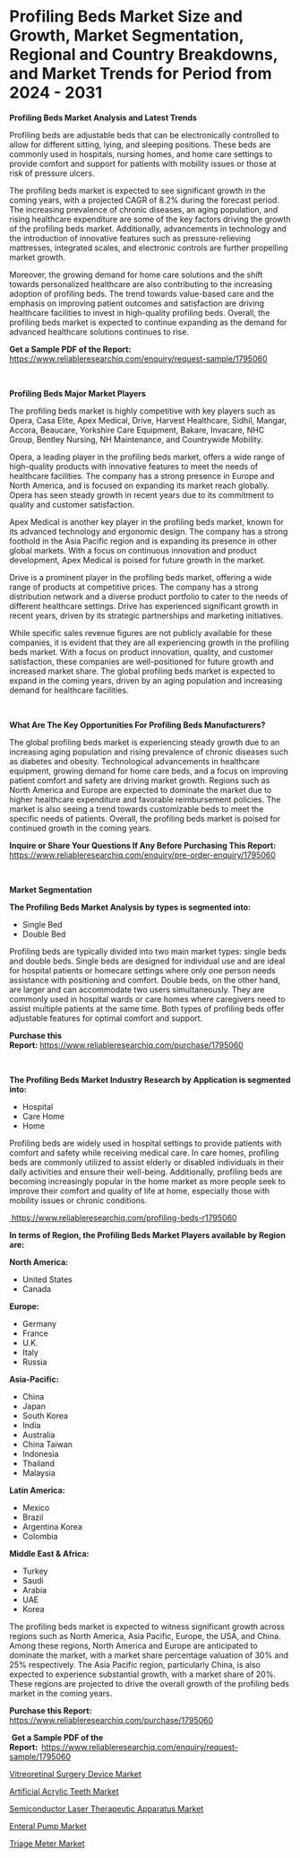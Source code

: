 <p><h1>Profiling Beds Market Size and Growth, Market Segmentation, Regional and Country Breakdowns, and Market Trends for Period from 2024 -  2031</h1></p><p><strong>Profiling Beds Market Analysis and Latest Trends</strong></p>
<p><p>Profiling beds are adjustable beds that can be electronically controlled to allow for different sitting, lying, and sleeping positions. These beds are commonly used in hospitals, nursing homes, and home care settings to provide comfort and support for patients with mobility issues or those at risk of pressure ulcers.</p><p>The profiling beds market is expected to see significant growth in the coming years, with a projected CAGR of 8.2% during the forecast period. The increasing prevalence of chronic diseases, an aging population, and rising healthcare expenditure are some of the key factors driving the growth of the profiling beds market. Additionally, advancements in technology and the introduction of innovative features such as pressure-relieving mattresses, integrated scales, and electronic controls are further propelling market growth.</p><p>Moreover, the growing demand for home care solutions and the shift towards personalized healthcare are also contributing to the increasing adoption of profiling beds. The trend towards value-based care and the emphasis on improving patient outcomes and satisfaction are driving healthcare facilities to invest in high-quality profiling beds. Overall, the profiling beds market is expected to continue expanding as the demand for advanced healthcare solutions continues to rise.</p></p>
<p><strong>Get a Sample PDF of the Report:&nbsp;</strong> <a href="https://www.reliableresearchiq.com/enquiry/request-sample/1795060">https://www.reliableresearchiq.com/enquiry/request-sample/1795060</a></p>
<p>&nbsp;</p>
<p><strong>Profiling Beds Major Market Players</strong></p>
<p><p>The profiling beds market is highly competitive with key players such as Opera, Casa Elite, Apex Medical, Drive, Harvest Healthcare, Sidhil, Mangar, Accora, Beaucare, Yorkshire Care Equipment, Bakare, Invacare, NHC Group, Bentley Nursing, NH Maintenance, and Countrywide Mobility. </p><p>Opera, a leading player in the profiling beds market, offers a wide range of high-quality products with innovative features to meet the needs of healthcare facilities. The company has a strong presence in Europe and North America, and is focused on expanding its market reach globally. Opera has seen steady growth in recent years due to its commitment to quality and customer satisfaction.</p><p>Apex Medical is another key player in the profiling beds market, known for its advanced technology and ergonomic design. The company has a strong foothold in the Asia Pacific region and is expanding its presence in other global markets. With a focus on continuous innovation and product development, Apex Medical is poised for future growth in the market.</p><p>Drive is a prominent player in the profiling beds market, offering a wide range of products at competitive prices. The company has a strong distribution network and a diverse product portfolio to cater to the needs of different healthcare settings. Drive has experienced significant growth in recent years, driven by its strategic partnerships and marketing initiatives.</p><p>While specific sales revenue figures are not publicly available for these companies, it is evident that they are all experiencing growth in the profiling beds market. With a focus on product innovation, quality, and customer satisfaction, these companies are well-positioned for future growth and increased market share. The global profiling beds market is expected to expand in the coming years, driven by an aging population and increasing demand for healthcare facilities.</p></p>
<p>&nbsp;</p>
<p><strong>What Are The Key Opportunities For Profiling Beds Manufacturers?</strong></p>
<p><p>The global profiling beds market is experiencing steady growth due to an increasing aging population and rising prevalence of chronic diseases such as diabetes and obesity. Technological advancements in healthcare equipment, growing demand for home care beds, and a focus on improving patient comfort and safety are driving market growth. Regions such as North America and Europe are expected to dominate the market due to higher healthcare expenditure and favorable reimbursement policies. The market is also seeing a trend towards customizable beds to meet the specific needs of patients. Overall, the profiling beds market is poised for continued growth in the coming years.</p></p>
<p><strong>Inquire or Share Your Questions If Any Before Purchasing This Report:</strong> <a href="https://www.reliableresearchiq.com/enquiry/pre-order-enquiry/1795060">https://www.reliableresearchiq.com/enquiry/pre-order-enquiry/1795060</a></p>
<p>&nbsp;</p>
<p><strong>Market Segmentation</strong></p>
<p><strong>The Profiling Beds Market Analysis by types is segmented into:</strong></p>
<p><ul><li>Single Bed</li><li>Double Bed</li></ul></p>
<p><p>Profiling beds are typically divided into two main market types: single beds and double beds. Single beds are designed for individual use and are ideal for hospital patients or homecare settings where only one person needs assistance with positioning and comfort. Double beds, on the other hand, are larger and can accommodate two users simultaneously. They are commonly used in hospital wards or care homes where caregivers need to assist multiple patients at the same time. Both types of profiling beds offer adjustable features for optimal comfort and support.</p></p>
<p><strong>Purchase this Report:&nbsp;</strong><a href="https://www.reliableresearchiq.com/purchase/1795060">https://www.reliableresearchiq.com/purchase/1795060</a></p>
<p>&nbsp;</p>
<p><strong>The Profiling Beds Market Industry Research by Application is segmented into:</strong></p>
<p><ul><li>Hospital</li><li>Care Home</li><li>Home</li></ul></p>
<p><p>Profiling beds are widely used in hospital settings to provide patients with comfort and safety while receiving medical care. In care homes, profiling beds are commonly utilized to assist elderly or disabled individuals in their daily activities and ensure their well-being. Additionally, profiling beds are becoming increasingly popular in the home market as more people seek to improve their comfort and quality of life at home, especially those with mobility issues or chronic conditions.</p></p>
<p><a href="https://www.reliableresearchiq.com/profiling-beds-r1795060">&nbsp;https://www.reliableresearchiq.com/profiling-beds-r1795060</a></p>
<p><strong>In terms of Region, the Profiling Beds Market Players available by Region are:</strong></p>
<p>
    <p> <strong> North America: </strong>
        <ul>
            <li>United States</li>
            <li>Canada</li>
        </ul>
        </p> 
    <p> <strong> Europe: </strong>
        <ul>
            <li>Germany</li>
            <li>France</li>
            <li>U.K.</li>
            <li>Italy</li>
            <li>Russia</li>
        </ul>
        </p> 
    <p> <strong> Asia-Pacific: </strong>
        <ul>
            <li>China</li>
            <li>Japan</li>
            <li>South Korea</li>
            <li>India</li>
            <li>Australia</li>
            <li>China Taiwan</li>
            <li>Indonesia</li>
            <li>Thailand</li>
            <li>Malaysia</li>
        </ul>
        </p> 
    <p> <strong> Latin America: </strong>
        <ul>
            <li>Mexico</li>
            <li>Brazil</li>
            <li>Argentina Korea</li>
            <li>Colombia</li>
        </ul>
        </p> 
    <p> <strong> Middle East & Africa: </strong>
        <ul>
            <li>Turkey</li>
            <li>Saudi</li>
            <li>Arabia</li>
            <li>UAE</li>
            <li>Korea</li>
        </ul>
    </p>
    </p>
<p><p>The profiling beds market is expected to witness significant growth across regions such as North America, Asia Pacific, Europe, the USA, and China. Among these regions, North America and Europe are anticipated to dominate the market, with a market share percentage valuation of 30% and 25% respectively. The Asia Pacific region, particularly China, is also expected to experience substantial growth, with a market share of 20%. These regions are projected to drive the overall growth of the profiling beds market in the coming years.</p></p>
<p><strong>Purchase this Report: </strong><a href="https://www.reliableresearchiq.com/purchase/1795060">https://www.reliableresearchiq.com/purchase/1795060</a></p>
<p>&nbsp;<strong>Get a Sample PDF of the Report:&nbsp;&nbsp;</strong><a href="https://www.reliableresearchiq.com/enquiry/request-sample/1795060">https://www.reliableresearchiq.com/enquiry/request-sample/1795060</a></p>
<p><strong></strong></p>
<p><p><a href="https://github.com/julyju69/Market-Research-Report-List-4/blob/main/vitreoretinal-surgery-device-market.md">Vitreoretinal Surgery Device Market</a></p><p><a href="https://github.com/nathandecarvalho/Market-Research-Report-List-4/blob/main/artificial-acrylic-teeth-market.md">Artificial Acrylic Teeth Market</a></p><p><a href="https://github.com/RichRobinson5/Market-Research-Report-List-6/blob/main/semiconductor-laser-therapeutic-apparatus-market.md">Semiconductor Laser Therapeutic Apparatus Market</a></p><p><a href="https://github.com/JosephWillisbXXgf/Market-Research-Report-List-1/blob/main/enteral-pump-market.md">Enteral Pump Market</a></p><p><a href="https://github.com/gdfhhhj/Market-Research-Report-List-6/blob/main/triage-meter-market.md">Triage Meter Market</a></p></p>